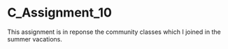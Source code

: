 # C_Assignment_10
This assignment is in reponse the community classes which I joined in the summer vacations.
